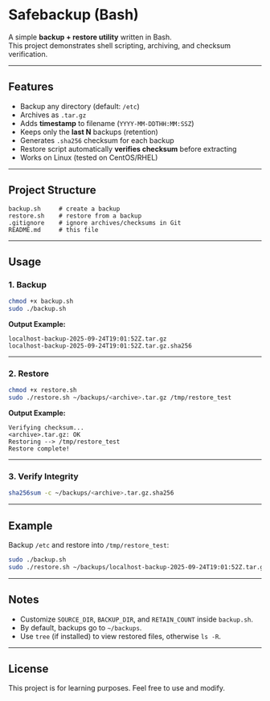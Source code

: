# Safebackup (Bash)

A simple **backup + restore utility** written in Bash.  
This project demonstrates shell scripting, archiving, and checksum verification.

---

## Features
- Backup any directory (default: `/etc`)
- Archives as `.tar.gz`
- Adds **timestamp** to filename (`YYYY-MM-DDTHH:MM:SSZ`)
- Keeps only the **last N** backups (retention)
- Generates `.sha256` checksum for each backup
- Restore script automatically **verifies checksum** before extracting
- Works on Linux (tested on CentOS/RHEL)

---

## Project Structure
```
backup.sh     # create a backup
restore.sh    # restore from a backup
.gitignore    # ignore archives/checksums in Git
README.md     # this file
```

---

## Usage

### 1. Backup
```bash
chmod +x backup.sh
sudo ./backup.sh
```

**Output Example:**
```
localhost-backup-2025-09-24T19:01:52Z.tar.gz
localhost-backup-2025-09-24T19:01:52Z.tar.gz.sha256
```

---

### 2. Restore
```bash
chmod +x restore.sh
sudo ./restore.sh ~/backups/<archive>.tar.gz /tmp/restore_test
```

**Output Example:**
```
Verifying checksum...
<archive>.tar.gz: OK
Restoring --> /tmp/restore_test
Restore complete!
```

---

### 3. Verify Integrity
```bash
sha256sum -c ~/backups/<archive>.tar.gz.sha256
```

---

## Example
Backup `/etc` and restore into `/tmp/restore_test`:
```bash
sudo ./backup.sh
sudo ./restore.sh ~/backups/localhost-backup-2025-09-24T19:01:52Z.tar.gz /tmp/restore_test
```

---

## Notes
- Customize `SOURCE_DIR`, `BACKUP_DIR`, and `RETAIN_COUNT` inside `backup.sh`.
- By default, backups go to `~/backups`.
- Use `tree` (if installed) to view restored files, otherwise `ls -R`.

---

## License
This project is for learning purposes. Feel free to use and modify.







